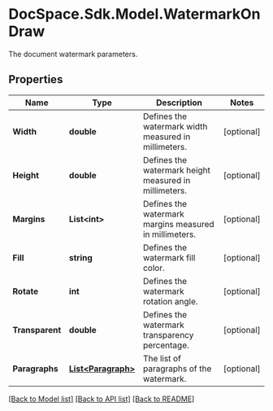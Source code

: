 # DocSpace.Sdk.Model.WatermarkOnDraw
The document watermark parameters.

## Properties

Name | Type | Description | Notes
------------ | ------------- | ------------- | -------------
**Width** | **double** | Defines the watermark width measured in millimeters. | [optional] 
**Height** | **double** | Defines the watermark height measured in millimeters. | [optional] 
**Margins** | **List&lt;int&gt;** | Defines the watermark margins measured in millimeters. | [optional] 
**Fill** | **string** | Defines the watermark fill color. | [optional] 
**Rotate** | **int** | Defines the watermark rotation angle. | [optional] 
**Transparent** | **double** | Defines the watermark transparency percentage. | [optional] 
**Paragraphs** | [**List&lt;Paragraph&gt;**](Paragraph.md) | The list of paragraphs of the watermark. | [optional] 

[[Back to Model list]](../README.md#documentation-for-models) [[Back to API list]](../README.md#documentation-for-api-endpoints) [[Back to README]](../README.md)

